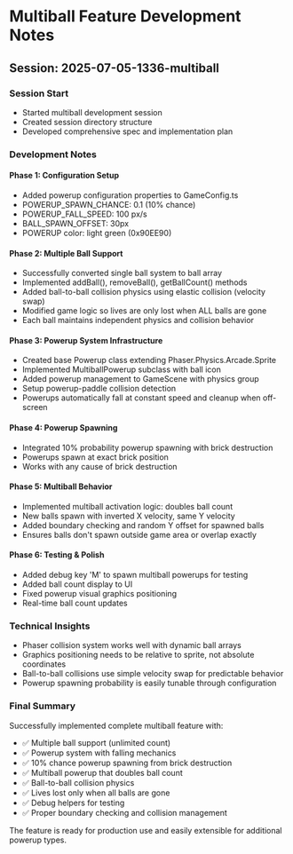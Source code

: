 # Multiball Feature Development Notes

## Session: 2025-07-05-1336-multiball

### Session Start
- Started multiball development session
- Created session directory structure
- Developed comprehensive spec and implementation plan

### Development Notes

#### Phase 1: Configuration Setup
- Added powerup configuration properties to GameConfig.ts
- POWERUP_SPAWN_CHANCE: 0.1 (10% chance)
- POWERUP_FALL_SPEED: 100 px/s
- BALL_SPAWN_OFFSET: 30px
- POWERUP color: light green (0x90EE90)

#### Phase 2: Multiple Ball Support
- Successfully converted single ball system to ball array
- Implemented addBall(), removeBall(), getBallCount() methods
- Added ball-to-ball collision physics using elastic collision (velocity swap)
- Modified game logic so lives are only lost when ALL balls are gone
- Each ball maintains independent physics and collision behavior

#### Phase 3: Powerup System Infrastructure
- Created base Powerup class extending Phaser.Physics.Arcade.Sprite
- Implemented MultiballPowerup subclass with ball icon
- Added powerup management to GameScene with physics group
- Setup powerup-paddle collision detection
- Powerups automatically fall at constant speed and cleanup when off-screen

#### Phase 4: Powerup Spawning
- Integrated 10% probability powerup spawning with brick destruction
- Powerups spawn at exact brick position
- Works with any cause of brick destruction

#### Phase 5: Multiball Behavior
- Implemented multiball activation logic: doubles ball count
- New balls spawn with inverted X velocity, same Y velocity
- Added boundary checking and random Y offset for spawned balls
- Ensures balls don't spawn outside game area or overlap exactly

#### Phase 6: Testing & Polish
- Added debug key 'M' to spawn multiball powerups for testing
- Added ball count display to UI
- Fixed powerup visual graphics positioning
- Real-time ball count updates

### Technical Insights
- Phaser collision system works well with dynamic ball arrays
- Graphics positioning needs to be relative to sprite, not absolute coordinates
- Ball-to-ball collisions use simple velocity swap for predictable behavior
- Powerup spawning probability is easily tunable through configuration

### Final Summary
Successfully implemented complete multiball feature with:
- ✅ Multiple ball support (unlimited count)
- ✅ Powerup system with falling mechanics
- ✅ 10% chance powerup spawning from brick destruction
- ✅ Multiball powerup that doubles ball count
- ✅ Ball-to-ball collision physics
- ✅ Lives lost only when all balls are gone
- ✅ Debug helpers for testing
- ✅ Proper boundary checking and collision management

The feature is ready for production use and easily extensible for additional powerup types.